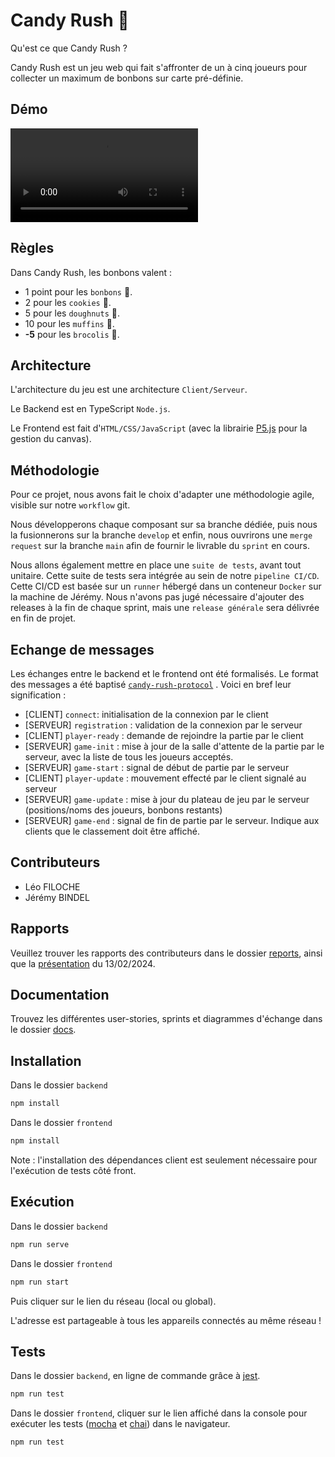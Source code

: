 # Candy Rush 🍭

Qu'est ce que Candy Rush ?

Candy Rush est un jeu web qui fait s'affronter de un à cinq joueurs pour collecter un maximum de bonbons sur carte pré-définie.

## Démo

![assets/demo_candy_rush.mp4](assets/demo_candy_rush.mp4)


## Règles

Dans Candy Rush, les bonbons valent :
- 1 point pour les `bonbons` 🍬.
- 2 pour les `cookies` 🍪.
- 5 pour les `doughnuts` 🍩.
- 10 pour les `muffins` 🧁.
- **-5** pour les `brocolis`  🥦.

## Architecture

L'architecture du jeu est une architecture `Client/Serveur`.

Le Backend est en TypeScript `Node.js`.

Le Frontend est fait d'`HTML/CSS/JavaScript` (avec la librairie  [P5.js](https://p5js.org/) pour la gestion du canvas).

## Méthodologie

Pour ce projet, nous avons fait le choix d'adapter une méthodologie agile, visible sur notre `workflow` git.

Nous développerons chaque composant sur sa branche dédiée, puis nous la fusionnerons sur la branche `develop` et enfin, nous ouvrirons une `merge request` sur la branche `main` afin de fournir le livrable du `sprint` en cours.

Nous allons également mettre en place une `suite de tests`, avant tout unitaire. Cette suite de tests sera intégrée au sein de notre `pipeline CI/CD`.
Cette CI/CD est basée sur un `runner` hébergé dans un conteneur `Docker` sur la machine de Jérémy.
Nous n'avons pas jugé nécessaire d'ajouter des releases à la fin de chaque sprint, mais une `release générale` sera délivrée en fin de projet.

## Echange de messages

Les échanges entre le backend et le frontend ont été formalisés. Le format des messages a été baptisé  [```candy-rush-protocol```](../backend/src/protocol.ts) . Voici en bref leur signification : 

- [CLIENT] ```connect```: initialisation de la connexion par le client
- [SERVEUR] ```registration``` : validation de la connexion par le serveur
- [CLIENT] ```player-ready``` : demande de rejoindre la partie par le client
- [SERVEUR] ```game-init``` : mise à jour de la salle d'attente de la partie par le serveur, avec la liste de tous les joueurs acceptés.
- [SERVEUR] ```game-start``` : signal de début de partie par le serveur
- [CLIENT] ```player-update``` : mouvement effecté par le client signalé au serveur
- [SERVEUR] ```game-update``` : mise à jour du plateau de jeu par le serveur (positions/noms des joueurs, bonbons restants)
- [SERVEUR] ```game-end``` : signal de fin de partie par le serveur. Indique aux clients que le classement doit être affiché.



## Contributeurs

- Léo FILOCHE
- Jérémy BINDEL

## Rapports 

Veuillez trouver les rapports des contributeurs dans le dossier [reports](reports/), ainsi que la [présentation](docs/Presentation.pdf) du 13/02/2024.

## Documentation

Trouvez les différentes user-stories, sprints et diagrammes d'échange dans le dossier [docs](docs).

## Installation

Dans le dossier ```backend```

```bash
npm install
```

Dans le dossier ```frontend```

```bash
npm install
```
Note : l'installation des dépendances client est seulement nécessaire pour l'exécution de tests côté front.

## Exécution 

Dans le dossier  ```backend```

```bash
npm run serve
```
Dans le dossier ```frontend```

```bash
npm run start
```
Puis cliquer sur le lien du réseau (local ou global). 

L'adresse est partageable à tous les appareils connectés au même réseau !

## Tests

Dans le dossier  ```backend```, en ligne de commande grâce à [jest](https://jestjs.io/fr/).

```bash
npm run test
```

Dans le dossier ```frontend```, cliquer sur le lien affiché dans la console pour exécuter les tests ([mocha](https://mochajs.org/) et [chai](https://www.chaijs.com/)) dans le navigateur.

```bash
npm run test
```